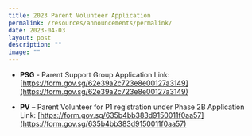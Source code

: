 ```yaml
---
title: 2023 Parent Volunteer Application
permalink: /resources/announcements/permalink/
date: 2023-04-03
layout: post
description: ""
image: ""
---
```

*   **PSG** - Parent Support Group Application Link: [https://form.gov.sg/62e39a2c723e8e00127a3149](https://form.gov.sg/62e39a2c723e8e00127a3149)


*   **PV** – Parent Volunteer for P1 registration under Phase 2B Application Link: [https://form.gov.sg/635b4bb383d9150011f0aa57](https://form.gov.sg/635b4bb383d9150011f0aa57)